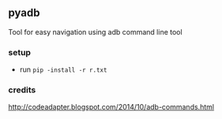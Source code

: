## pyadb
Tool for easy navigation using adb command line tool

### setup
- run `pip -install -r r.txt`

### credits
http://codeadapter.blogspot.com/2014/10/adb-commands.html

